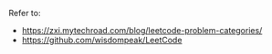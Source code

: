 Refer to: 
*   https://zxi.mytechroad.com/blog/leetcode-problem-categories/
*   https://github.com/wisdompeak/LeetCode